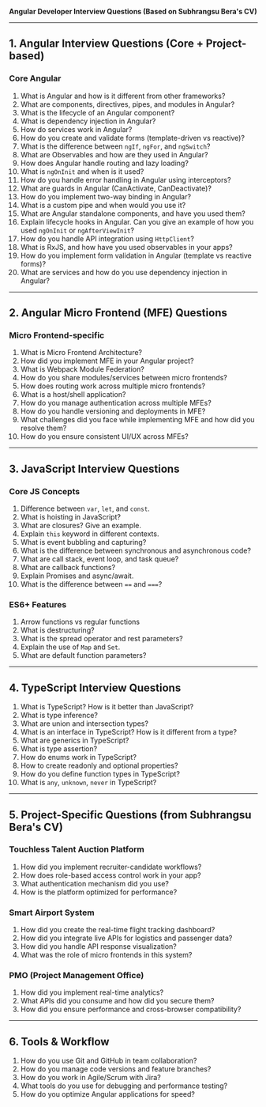 **Angular Developer Interview Questions (Based on Subhrangsu Bera's CV)**

---

## 1. Angular Interview Questions (Core + Project-based)

### Core Angular
1. What is Angular and how is it different from other frameworks?
2. What are components, directives, pipes, and modules in Angular?
3. What is the lifecycle of an Angular component?
4. What is dependency injection in Angular?
5. How do services work in Angular?
6. How do you create and validate forms (template-driven vs reactive)?
7. What is the difference between `ngIf`, `ngFor`, and `ngSwitch`?
8. What are Observables and how are they used in Angular?
9. How does Angular handle routing and lazy loading?
10. What is `ngOnInit` and when is it used?
11. How do you handle error handling in Angular using interceptors?
12. What are guards in Angular (CanActivate, CanDeactivate)?
13. How do you implement two-way binding in Angular?
14. What is a custom pipe and when would you use it?
15. What are Angular standalone components, and have you used them?
16. Explain lifecycle hooks in Angular. Can you give an example of how you used `ngOnInit` or `ngAfterViewInit`?
17. How do you handle API integration using `HttpClient`?
18. What is RxJS, and how have you used observables in your apps?
19. How do you implement form validation in Angular (template vs reactive forms)?
20. What are services and how do you use dependency injection in Angular?

---

## 2. Angular Micro Frontend (MFE) Questions

### Micro Frontend-specific
1. What is Micro Frontend Architecture?
2. How did you implement MFE in your Angular project?
3. What is Webpack Module Federation?
4. How do you share modules/services between micro frontends?
5. How does routing work across multiple micro frontends?
6. What is a host/shell application?
7. How do you manage authentication across multiple MFEs?
8. How do you handle versioning and deployments in MFE?
9. What challenges did you face while implementing MFE and how did you resolve them?
10. How do you ensure consistent UI/UX across MFEs?

---

## 3. JavaScript Interview Questions

### Core JS Concepts
1. Difference between `var`, `let`, and `const`.
2. What is hoisting in JavaScript?
3. What are closures? Give an example.
4. Explain `this` keyword in different contexts.
5. What is event bubbling and capturing?
6. What is the difference between synchronous and asynchronous code?
7. What are call stack, event loop, and task queue?
8. What are callback functions?
9. Explain Promises and async/await.
10. What is the difference between `==` and `===`?

### ES6+ Features
1. Arrow functions vs regular functions
2. What is destructuring?
3. What is the spread operator and rest parameters?
4. Explain the use of `Map` and `Set`.
5. What are default function parameters?

---

## 4. TypeScript Interview Questions

1. What is TypeScript? How is it better than JavaScript?
2. What is type inference?
3. What are union and intersection types?
4. What is an interface in TypeScript? How is it different from a type?
5. What are generics in TypeScript?
6. What is type assertion?
7. How do enums work in TypeScript?
8. How to create readonly and optional properties?
9. How do you define function types in TypeScript?
10. What is `any`, `unknown`, `never` in TypeScript?

---

## 5. Project-Specific Questions (from Subhrangsu Bera's CV)

### Touchless Talent Auction Platform
1. How did you implement recruiter-candidate workflows?
2. How does role-based access control work in your app?
3. What authentication mechanism did you use?
4. How is the platform optimized for performance?

### Smart Airport System
1. How did you create the real-time flight tracking dashboard?
2. How did you integrate live APIs for logistics and passenger data?
3. How did you handle API response visualization?
4. What was the role of micro frontends in this system?

### PMO (Project Management Office)
1. How did you implement real-time analytics?
2. What APIs did you consume and how did you secure them?
3. How did you ensure performance and cross-browser compatibility?

---

## 6. Tools & Workflow

1. How do you use Git and GitHub in team collaboration?
2. How do you manage code versions and feature branches?
3. How do you work in Agile/Scrum with Jira?
4. What tools do you use for debugging and performance testing?
5. How do you optimize Angular applications for speed?

